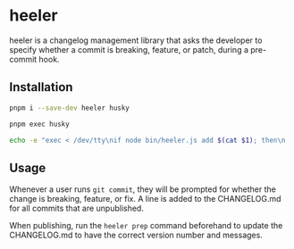 # heeler

heeler is a changelog management library that asks the developer to specify whether a commit is breaking, feature, or patch, during a pre-commit hook.

## Installation

```sh
pnpm i --save-dev heeler husky

pnpm exec husky

echo -e "exec < /dev/tty\nif node bin/heeler.js add $(cat $1); then\n  git add .changelog\n  git commit --amend --no-edit --no-verify\nfi" > .husky/commit-msg
```

## Usage

Whenever a user runs `git commit`, they will be prompted for whether the change is breaking, feature, or fix. A line is added to the CHANGELOG.md for all commits that are unpublished.

When publishing, run the `heeler prep` command beforehand to update the CHANGELOG.md to have the correct version number and messages.
